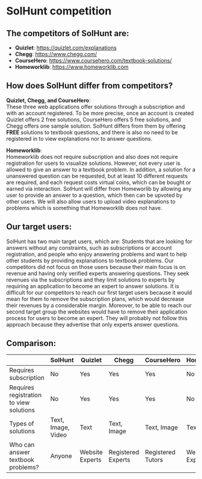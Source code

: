 # SolHunt competition

## The competitors of SolHunt are:
 - **Quizlet**: https://quizlet.com/explanations
 - **Chegg**: https://www.chegg.com/
 - **CourseHero**: https://www.coursehero.com/textbook-solutions/
 - **Homeworklib**: https://www.homeworklib.com
    
##

## How does SolHunt differ from competitors?
**Quizlet, Chegg, and CourseHero**:  
These three web applications offer solutions through a subscription and with an account registered. To be more precise, once an account is created Quizlet offers 2 free solutions, CourseHero offers 5 free solutions, and Chegg offers one sample solution. SolHunt differs from them by offering **FREE** solutions to textbook questions, and there is also no need to be registered in to view explanations nor to answer questions.  

**Homeworklib**:  
Homeworklib does not require subscription and also does not require registration for users to visualize solutions. However, not every user is allowed to give an answer to a textbook problem. In addition, a solution for a unanswered question can be requested, but at least 10 different requests are required, and each request costs virtual coins, which can be bought or earned via interaction. SolHunt will differ from Homeworlib by allowing any user to provide an answer to a question, which then can be upvoted by other users. We will also allow users to upload video explanations to problems which is something that Homeworklib does not have. 

##

## Our target users:
SolHunt has two main target users, which are: Students that are looking for answers without any constraints, such as subscriptions or account registration, and people who enjoy answering problems and want to help other students by providing explanations to textbook problems. Our competitors did not focus on those users because their main focus is on revenue and having only verified experts answering questions. They seek revenues via the subscriptions and they limit solutions to experts  by requiring an application to become an expert to answer solutions. It is difficult for our competitors to reach our first target users because it would mean for them to remove the subscription plans, which would decrease their revenues by a considerable margin. Moreover, to be able to reach our second target group the websites would have to remove their application process for users to become an expert. They will probably not follow this approach because they advertise that only experts answer questions.

##

## Comparison:
| | SolHunt | Quizlet | Chegg | CourseHero | HomeworkLib | 
| - | ------| --------| ----- | ---------- | ----------- |
| Requires subscription | No | Yes | Yes | Yes | No |
| Requires registration to view solutions | No | Yes | Yes | Yes | No |
| Types of solutions | Text, Image, Video | Text | Text, Image | Text, Image | Text | 
| Who can answer textbook problems? | Anyone | Website Experts | Registered Experts | Registered Tutors | Website Experts |

